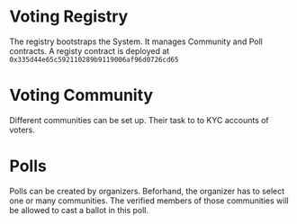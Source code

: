 
# Voting Registry

The registry bootstraps the System. It manages Community and Poll contracts. A registy contract is deployed at `0x335d44e65c592110289b9119006af96d0726cd65`

# Voting Community

Different communities can be set up. Their task to to KYC accounts of voters.

# Polls

Polls can be created by organizers. Beforhand, the organizer has to select one or many communities. The verified members of those communities will be allowed to cast a ballot in this poll.

